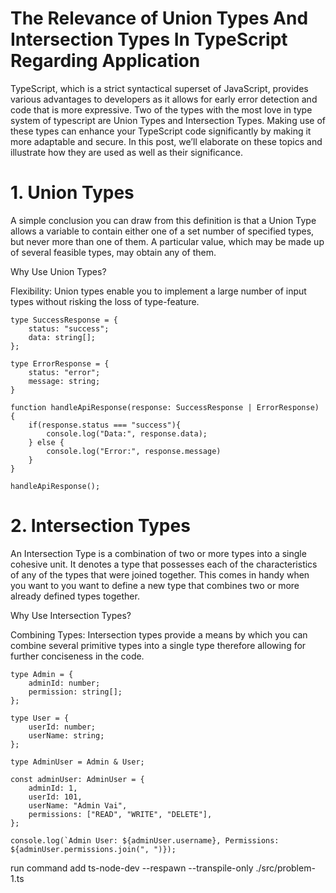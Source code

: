 <!-- The significance of union and intersection types in Typescript. -->

# The Relevance of Union Types And Intersection Types In TypeScript Regarding Application

TypeScript, which is a strict syntactical superset of JavaScript, provides various advantages to developers as it allows for early error detection and code that is more expressive. Two of the types with the most love in type system of typescript are Union Types and Intersection Types. Making use of these types can enhance your TypeScript code significantly by making it more adaptable and secure. In this post, we’ll elaborate on these topics and illustrate how they are used as well as their significance.

# 1.  Union Types

A simple conclusion you can draw from this definition is that a Union Type allows a variable to contain either one of a set number of specified types, but never more than one of them. A particular value, which may be made up of several feasible types, may obtain any of them.

Why Use Union Types?

Flexibility: Union types enable you to implement a large number of input types without risking the loss of type-feature.

<!--Union Example Start-->

```
type SuccessResponse = {
    status: "success";
    data: string[];
};

type ErrorResponse = {
    status: "error";
    message: string;
}

function handleApiResponse(response: SuccessResponse | ErrorResponse) {
    if(response.status === "success"){
        console.log("Data:", response.data);
    } else {
        console.log("Error:", response.message)
    }
}

handleApiResponse();
```

<!--Union Example end -->


# 2. Intersection Types

An Intersection Type is a combination of two or more types into a single cohesive unit. It denotes a type that possesses each of the characteristics of any of the types that were joined together. This comes in handy when you want to you want to define a new type that combines two or more already defined types together.

Why Use Intersection Types?

Combining Types: Intersection types provide a means by which you can combine several primitive types into a single type therefore allowing for further conciseness in the code.

<!-- Intersection Type Example Start -->

```
type Admin = {
    adminId: number;
    permission: string[];
};

type User = {
    userId: number;
    userName: string;
};

type AdminUser = Admin & User;

const adminUser: AdminUser = {
    adminId: 1,
    userId: 101,
    userName: "Admin Vai",
    permissions: ["READ", "WRITE", "DELETE"],
};

console.log(`Admin User: ${adminUser.username}, Permissions: ${adminUser.permissions.join(", ")});
```

run command add
ts-node-dev --respawn --transpile-only ./src/problem-1.ts

<!-- Intersection Type Example End -->
